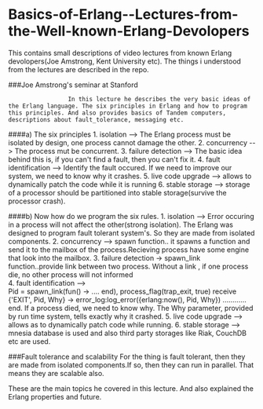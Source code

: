 # Basics-of-Erlang--Lectures-from-the-Well-known-Erlang-Devolopers
This contains small descriptions of video lectures from known Erlang devolopers(Joe Amstrong, Kent University etc). The things i understood from the lectures are described in the repo.


###Joe Amstrong's seminar at Stanford 
   
                     In this lecture he describes the very basic ideas of the Erlang language. The six principles in Erlang and how to program this principles. And also provides basics of Tandem computers, descriptions about fault_tolerance, messaging etc.
####a) The six principles
    1. isolation --> The Erlang process must be isolated by design, one process cannot damage the other.
    2. concurrency --> The process mut be concurrent.
    3. failure detection --> The basic idea behind this is, if you can't find a fault, then you can't fix it. 
    4. fault identification --> Identify the fault occured. If we need to improve our system, we need to know why it crashes.
    5. live code upgrade -->  allows to dynamically patch the code while it is running
    6. stable storage  -->    storage of a processor should be partitioned into stable storage(survive the processor crash).

####b) Now how do we program the six rules.
    1. isolation --> Error occuring in a process will not affect the other(strong isolation). The Erlang was designed to program fault tolerant system's. So they are made from isolated components.
    2. concurrency --> spawn function..  it spawns a function and send it to the mailbox of the process.Recieving process have some engine that look into the mailbox.
    3. failure detection -> spawn_link function..provide link between two process. Without a link , if one process die, no other process will not informed                                          
    4. fault identification -->  
                                                 Pid = spawn_link(fun() -> .... end),
                                                     process_flag(trap_exit, true)
                                                      receive
                                                             {'EXIT', Pid, Why} ->
                                                                     error_log:log_error({erlang:now(),                                                                          Pid, Why})
                                                                       ............
                                                          end.
        If a process died, we  need to know why. The Why parameter, provided by run time system, tells exactly why it crashed.
    5. live code upgrade --> allows as to dynamically patch code while running.
    6. stable storage --> mnesia database is used and also third party storages like Riak, CouchDB etc are used.

###Fault tolerance and scalability
                     For the thing is  fault tolerant, then they are made from isolated components.If so, then they can run in parallel. That means they are scalable also. 

These are the main topics he covered in this lecture. And also explained the Erlang properties and future.
